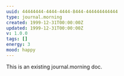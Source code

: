 ```yaml
---
uuid: 44444444-4444-4444-8444-444444444444
type: journal.morning
created: 1999-12-31T00:00:00Z
updated: 1999-12-31T00:00:00Z
v: 1.0.0
tags: []
energy: 3
mood: happy
---
```

This is an existing journal.morning doc.